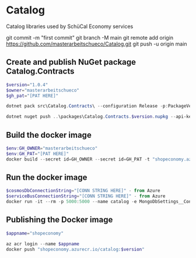 # Catalog
Catalog libraries used by SchüCal Economy services

git commit -m "first commit"
git branch -M main
git remote add origin https://github.com/masterarbeitschueco/Catalog.git
git push -u origin main

## Create and publish NuGet package Catalog.Contracts
```powershell
$version="1.0.4"
$owner="masterarbeitschueco"
$gh_pat="[PAT HERE]"

dotnet pack src\Catalog.Contracts\ --configuration Release -p:PackageVersion=$version -p:RepositoryUrl=https://github.com/$owner/Catalog -o ..\packages

dotnet nuget push ..\packages\Catalog.Contracts.$version.nupkg --api-key $gh_pat --source "github"
```

## Build the docker image
```powershell
$env:GH_OWNER="masterarbeitschueco"
$env:GH_PAT="[PAT HERE]"
docker build --secret id=GH_OWNER --secret id=GH_PAT -t "shopeconomy.azurecr.io/catalog:$version" .
```

## Run the docker image
```powershell
$cosmosDbConnectionString="[CONN STRING HERE]" - from Azure
$serviceBusConnectionString="[CONN STRING HERE]" - from Azure
docker run -it --rm -p 5000:5000 --name catalog -e MongoDbSettings__ConnectionString=$cosmosDbConnectionString -e ServiceBusSettings__ConnectionString=$serviceBusConnectionString -e ServiceSettings__MessageBroker="SERVICEBUS" --network infrastructure_default catalog:$version
```

## Publishing the Docker image
```powershell
$appname="shopeconomy"

az acr login --name $appname
docker push "shopeconomy.azurecr.io/catalog:$version"
```